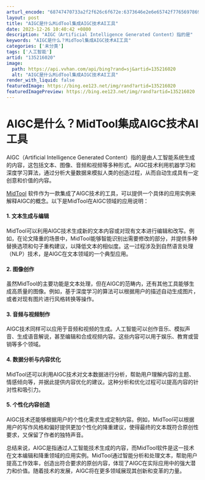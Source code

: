 ```yaml
---
arturl_encode: "68747470733a2f2f626c6f672e:6373646e2e6e65742f77656978696e5f35363037373037382f:61727469636c652f64657461696c732f313335323136303230"
layout: post
title: "AIGC是什么MidTool集成AIGC技术AI工具"
date: 2023-12-26 10:40:42 +0800
description: "AIGC（Artificial Intelligence Generated Content）指的是"
keywords: "AIGC是什么？MidTool集成AIGC技术AI工具"
categories: ['未分类']
tags: ['人工智能']
artid: "135216020"
image:
  path: https://api.vvhan.com/api/bing?rand=sj&artid=135216020
  alt: "AIGC是什么MidTool集成AIGC技术AI工具"
render_with_liquid: false
featuredImage: https://bing.ee123.net/img/rand?artid=135216020
featuredImagePreview: https://bing.ee123.net/img/rand?artid=135216020
---
```


# AIGC是什么？MidTool集成AIGC技术AI工具

AIGC（Artificial Intelligence Generated Content）指的是由人工智能系统生成的内容，这包括文本、图像、音频和视频等多种形式。AIGC技术利用机器学习和深度学习算法，通过分析大量数据来模拟人类的创造过程，从而自动生成具有一定创意和价值的内容。

[MidTool](https://www.aimidtool.com/index "MidTool")
软件作为一款集成了AIGC技术的工具，可以提供一个具体的应用实例来解释AIGC的概念。以下是MidTool在AIGC领域的应用说明：

#### 1. 文本生成与编辑

MidTool可以利用AIGC技术生成新的文本内容或对现有文本进行编辑和改写。例如，在论文降重的场景中，MidTool能够智能识别出需要修改的部分，并提供多种替换选项和句子重构建议，以降低文本的相似度。这一过程涉及到自然语言处理（NLP）技术，是AIGC在文本领域的一个典型应用。

#### 2. 图像创作

虽然MidTool的主要功能是文本处理，但在AIGC的范畴内，还有其他工具能够生成高质量的图像。例如，基于深度学习的算法可以根据用户的描述自动生成图片，或者对现有图片进行风格转换等操作。

#### 3. 音频与视频制作

AIGC技术同样可以应用于音频和视频的生成。人工智能可以创作音乐、模拟声音、生成语音解说，甚至编辑和合成视频内容。这些内容可以用于娱乐、教育或营销等多个领域。

#### 4. 数据分析与内容优化

MidTool还可以利用AIGC技术对文本数据进行分析，帮助用户理解内容的主题、情感倾向等，并据此提供内容优化的建议。这种分析和优化过程可以提高内容的针对性和吸引力。

#### 5. 个性化内容创造

AIGC技术还能够根据用户的个性化需求生成定制内容。例如，MidTool可以根据用户的写作风格和偏好提供更加个性化的降重建议，使得最终的文本既符合原创性要求，又保留了作者的独特声音。

总结来说，AIGC是指通过人工智能技术生成的内容，而MidTool软件是这一技术在文本编辑和降重领域的应用实例。MidTool通过智能分析和处理文本，帮助用户提高工作效率，创造出符合要求的原创内容，体现了AIGC在实际应用中的强大潜力和价值。随着技术的发展，AIGC将在更多领域展现其创新和变革的力量。